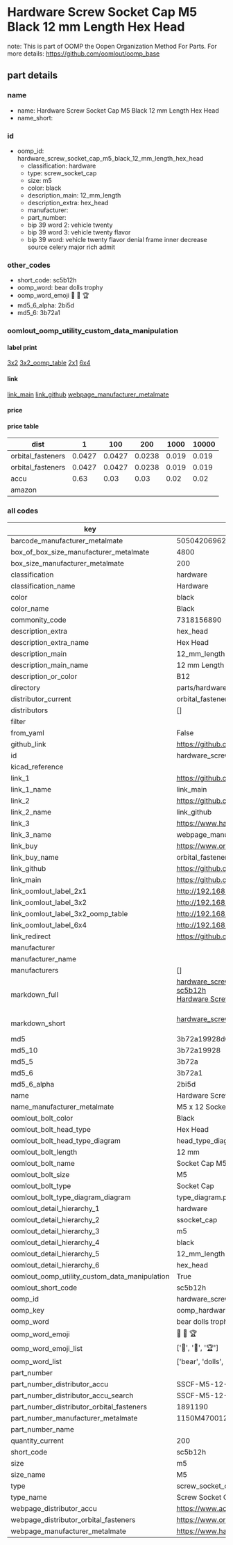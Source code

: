 # Hardware Screw Socket Cap M5 Black 12 mm Length Hex Head  

note: This is part of OOMP the Oopen Organization Method For Parts. For more details: https://github.com/oomlout/oomp_base

##  part details
  







### name
* name: Hardware Screw Socket Cap M5 Black 12 mm Length Hex Head
* name_short: 
### id
* oomp_id: hardware_screw_socket_cap_m5_black_12_mm_length_hex_head
  * classification: hardware
  * type: screw_socket_cap
  * size: m5
  * color: black
  * description_main: 12_mm_length
  * description_extra: hex_head
  * manufacturer: 
  * part_number: 
  * bip 39 word 2: vehicle twenty
  * bip 39 word 3: vehicle twenty flavor
  * bip 39 word: vehicle twenty flavor denial frame inner decrease source celery major rich admit

### other_codes
* short_code: sc5b12h
* oomp_word: bear dolls trophy
* oomp_word_emoji :bear: :dolls: :trophy:
* md5_6_alpha: 2bi5d
* md5_6: 3b72a1






### oomlout_oomp_utility_custom_data_manipulation
#### label print
[3x2](http://192.168.1.245:1112/?label=oomp%202bi5d)
[3x2_oomp_table](http://192.168.1.108:1112/?label=oomp%202bi5d)
[2x1](http://192.168.1.242:1112/?label=oomp%202bi5d)
[6x4](http://192.168.1.55:1112/?label=oomp%202bi5d)    

#### link

[link_main](https://github.com/oomlout/oomlout_oomp_version_1_messy/tree/main/parts/hardware_screw_socket_cap_m5_black_12_mm_length_hex_head) [link_github](https://github.com/oomlout/oomlout_oomp_version_1_messy/tree/main/parts/hardware_screw_socket_cap_m5_black_12_mm_length_hex_head) [webpage_manufacturer_metalmate](https://www.harclob2b.com/m5-x-12-socket-cap-screw-gr12-9-self-colour-din-91-1150m470012)                            

#### price

#### price table
| dist | 1 | 100 | 200 | 1000 | 10000 |
|------|---|-----|-----|------|-------|
| orbital_fasteners | 0.0427 | 0.0427 | 0.0238 | 0.019 | 0.019 |
| orbital_fasteners | 0.0427 | 0.0427 | 0.0238 | 0.019 | 0.019 | 
| accu | 0.63 | 0.03 | 0.03 | 0.02 | 0.02 | 
| amazon |  |  |  |  |  | 















### all codes 
| key | value |  
| --- | --- |  
| barcode_manufacturer_metalmate | 5050420696289 |  
| box_of_box_size_manufacturer_metalmate | 4800 |  
| box_size_manufacturer_metalmate | 200 |  
| classification | hardware |  
| classification_name | Hardware |  
| color | black |  
| color_name | Black |  
| commonity_code | 7318156890 |  
| description_extra | hex_head |  
| description_extra_name | Hex Head |  
| description_main | 12_mm_length |  
| description_main_name | 12 mm Length |  
| description_or_color | B12 |  
| directory | parts/hardware_screw_socket_cap_m5_black_12_mm_length_hex_head |  
| distributor_current | orbital_fasteners |  
| distributors | [] |  
| filter |  |  
| from_yaml | False |  
| github_link | https://github.com/oomlout/oomlout_oomp_part_src/tree/main/parts/hardware_screw_socket_cap_m5_black_12_mm_length_hex_head |  
| id | hardware_screw_socket_cap_m5_black_12_mm_length_hex_head |  
| kicad_reference |  |  
| link_1 | https://github.com/oomlout/oomlout_oomp_version_1_messy/tree/main/parts/hardware_screw_socket_cap_m5_black_12_mm_length_hex_head |  
| link_1_name | link_main |  
| link_2 | https://github.com/oomlout/oomlout_oomp_version_1_messy/tree/main/parts/hardware_screw_socket_cap_m5_black_12_mm_length_hex_head |  
| link_2_name | link_github |  
| link_3 | https://www.harclob2b.com/m5-x-12-socket-cap-screw-gr12-9-self-colour-din-91-1150m470012 |  
| link_3_name | webpage_manufacturer_metalmate |  
| link_buy | https://www.orbitalfasteners.co.uk/products/m5-x-12-socket-cap-screw-high-tensile-grade-12-9-self-colour |  
| link_buy_name | orbital_fasteners |  
| link_github | https://github.com/oomlout/oomlout_oomp_version_1_messy/tree/main/parts/hardware_screw_socket_cap_m5_black_12_mm_length_hex_head |  
| link_main | https://github.com/oomlout/oomlout_oomp_version_1_messy/tree/main/parts/hardware_screw_socket_cap_m5_black_12_mm_length_hex_head |  
| link_oomlout_label_2x1 | http://192.168.1.242:1112/?label=oomp%202bi5d |  
| link_oomlout_label_3x2 | http://192.168.1.245:1112/?label=oomp%202bi5d |  
| link_oomlout_label_3x2_oomp_table | http://192.168.1.108:1112/?label=oomp%202bi5d |  
| link_oomlout_label_6x4 | http://192.168.1.55:1112/?label=oomp%202bi5d |  
| link_redirect | https://github.com/oomlout/oomlout_oomp_version_1_messy/tree/main/parts/hardware_screw_socket_cap_m5_black_12_mm_length_hex_head |  
| manufacturer |  |  
| manufacturer_name |  |  
| manufacturers | [] |  
| markdown_full | [hardware_screw_socket_cap_m5_black_12_mm_length_hex_head](none)<br>[sc5b12h](none)<br>[Hardware Screw Socket Cap M5 Black 12 Mm Length Hex Head](none)<br><br> |  
| markdown_short | [hardware_screw_socket_cap_m5_black_12_mm_length_hex_head](none)<br><br> |  
| md5 | 3b72a19928d00725d1ae43a6b17acf8f |  
| md5_10 | 3b72a19928 |  
| md5_5 | 3b72a |  
| md5_6 | 3b72a1 |  
| md5_6_alpha | 2bi5d |  
| name | Hardware Screw Socket Cap M5 Black 12 mm Length Hex Head |  
| name_manufacturer_metalmate | M5 x 12 Socket Cap Screw Gr12.9 Self Colour DIN 912 150 |  
| oomlout_bolt_color | Black |  
| oomlout_bolt_head_type | Hex Head |  
| oomlout_bolt_head_type_diagram | head_type_diagram.png |  
| oomlout_bolt_length | 12 mm |  
| oomlout_bolt_name | Socket Cap M5X12 mm Black (Hex Head) |  
| oomlout_bolt_size | M5 |  
| oomlout_bolt_type | Socket Cap |  
| oomlout_bolt_type_diagram_diagram | type_diagram.png |  
| oomlout_detail_hierarchy_1 | hardware |  
| oomlout_detail_hierarchy_2 | ssocket_cap |  
| oomlout_detail_hierarchy_3 | m5 |  
| oomlout_detail_hierarchy_4 | black |  
| oomlout_detail_hierarchy_5 | 12_mm_length |  
| oomlout_detail_hierarchy_6 | hex_head |  
| oomlout_oomp_utility_custom_data_manipulation | True |  
| oomlout_short_code | sc5b12h |  
| oomp_id | hardware_screw_socket_cap_m5_black_12_mm_length_hex_head |  
| oomp_key | oomp_hardware_screw_socket_cap_m5_black_12_mm_length_hex_head |  
| oomp_word | bear dolls trophy |  
| oomp_word_emoji | :bear: :dolls: :trophy: |  
| oomp_word_emoji_list | [':bear:', ':dolls:', ':trophy:'] |  
| oomp_word_list | ['bear', 'dolls', 'trophy'] |  
| part_number |  |  
| part_number_distributor_accu | SSCF-M5-12-12.9 |  
| part_number_distributor_accu_search | SSCF-M5-12-12.9+-zinc |  
| part_number_distributor_orbital_fasteners | 1891190 |  
| part_number_manufacturer_metalmate | 1150M470012 |  
| part_number_name |  |  
| quantity_current | 200 |  
| short_code | sc5b12h |  
| size | m5 |  
| size_name | M5 |  
| type | screw_socket_cap |  
| type_name | Screw Socket Cap |  
| webpage_distributor_accu | https://www.accu.co.uk/metric-cap-head-screws/16041-SSCF-M5-12-12-9 |  
| webpage_distributor_orbital_fasteners | https://www.orbitalfasteners.co.uk/products/m5-x-12-socket-cap-screw-high-tensile-grade-12-9-self-colour |  
| webpage_manufacturer_metalmate | https://www.harclob2b.com/m5-x-12-socket-cap-screw-gr12-9-self-colour-din-91-1150m470012 |  
